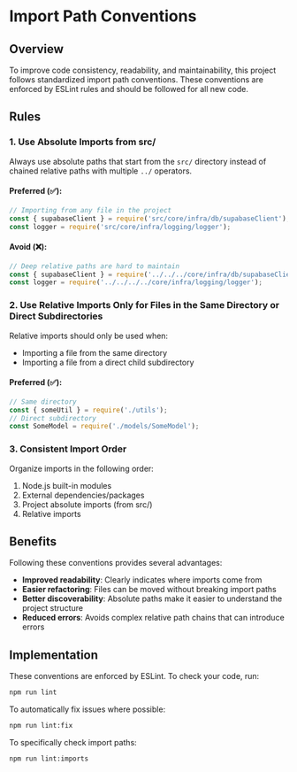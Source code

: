 # Import Path Conventions

## Overview

To improve code consistency, readability, and maintainability, this project follows standardized import path conventions. These conventions are enforced by ESLint rules and should be followed for all new code.

## Rules

### 1. Use Absolute Imports from src/

Always use absolute paths that start from the `src/` directory instead of chained relative paths with multiple `../` operators.

#### Preferred (✅):
```javascript
// Importing from any file in the project
const { supabaseClient } = require('src/core/infra/db/supabaseClient');
const logger = require('src/core/infra/logging/logger');
```

#### Avoid (❌):
```javascript
// Deep relative paths are hard to maintain
const { supabaseClient } = require('../../../core/infra/db/supabaseClient');
const logger = require('../../../../core/infra/logging/logger');
```

### 2. Use Relative Imports Only for Files in the Same Directory or Direct Subdirectories

Relative imports should only be used when:
- Importing a file from the same directory
- Importing a file from a direct child subdirectory

#### Preferred (✅):
```javascript
// Same directory
const { someUtil } = require('./utils');
// Direct subdirectory
const SomeModel = require('./models/SomeModel');
```

### 3. Consistent Import Order

Organize imports in the following order:
1. Node.js built-in modules
2. External dependencies/packages
3. Project absolute imports (from src/)
4. Relative imports

## Benefits

Following these conventions provides several advantages:
- **Improved readability**: Clearly indicates where imports come from
- **Easier refactoring**: Files can be moved without breaking import paths
- **Better discoverability**: Absolute paths make it easier to understand the project structure
- **Reduced errors**: Avoids complex relative path chains that can introduce errors

## Implementation

These conventions are enforced by ESLint. To check your code, run:

```bash
npm run lint
```

To automatically fix issues where possible:

```bash
npm run lint:fix
```

To specifically check import paths:

```bash
npm run lint:imports
``` 